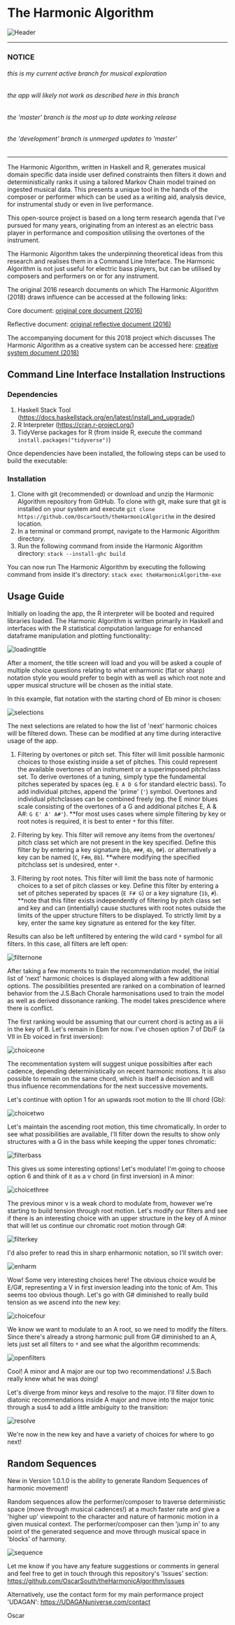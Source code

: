 # The Harmonic Algorithm

![Header](img/header.png)

___
### NOTICE
###### this is my current active branch for musical exploration
###### the app will likely not work as described here in this branch
###### the 'master' branch is the most up to date working release
###### the 'development' branch is unmerged updates to 'master'
___

The Harmonic Algorithm, written in Haskell and R, generates musical domain 
specific data inside user defined constraints then filters it down and 
deterministically ranks it using a tailored Markov Chain model trained on 
ingested musical data. This presents a unique tool in the hands of the 
composer or performer which can be used as a writing aid, analysis 
device, for instrumental study or even in live performance. 

This open-source project is based on a long term research agenda that I've
pursued for many years, originating from an interest as an electric bass player
in performance and composition utilising the overtones of the instrument.

The Harmonic Algorithm takes the underpinning theoretical ideas from this 
research and realises them in a Command Line Interface. The Harmonic Algorithm
is not just useful for electric bass players, but can be utilised by 
composers and performers on or for any instrument.

The original 2016 research documents on which The Harmonic Algorithm (2018) draws 
influence can be accessed at the following links:

Core document:
[original core document (2016)](documents/The_Harmonic_Algorithm_2016.pdf)

Reflective document:
[original reflective document (2016)](documents/Harmonic_Algorithm_Reflections_2016.pdf)

The accompanying document for this 2018 project which discusses The Harmonic Algorithm
as a creative system can be accessed here:
[creative system document (2018)](documents/Data_Science_In_The_Creative_Process_2018.pdf)

## Command Line Interface Installation Instructions
### Dependencies

1. Haskell Stack Tool (https://docs.haskellstack.org/en/latest/install_and_upgrade/)
2. R Interpreter (https://cran.r-project.org/)
3. TidyVerse packages for R (from inside R, execute the command 
`install.packages("tidyverse")`)

Once dependencies have been installed, the following steps can be used to
build the executable:

### Installation
1. Clone with git (recommended) or download and unzip the Harmonic Algorithm 
repository from GitHub. To clone with git, make sure that git is installed on 
your system and execute `git clone https://github.com/OscarSouth/theHarmonicAlgorithm` 
in the desired location.
2. In a terminal or command prompt, navigate to the Harmonic Algorithm directory.
3. Run the following command from inside the Harmonic Algorithm directory:
`stack --install-ghc build`

You can now run The Harmonic Algorithm by executing the following command from
inside it's directory:
`stack exec theHarmonicAlgorithm-exe`

## Usage Guide

Initially on loading the app, the R interpreter will be booted and required
libraries loaded. The Harmonic Algorithm is written primarily in Haskell and
interfaces with the R statistical computation language for enhanced dataframe 
manipulation and plotting functionality:

![loadingtitle](img/loadingtitle.gif)

After a moment, the title screen will load and you will be asked a couple of
multiple choice questions relating to what enharmonic (flat or sharp) notation
style you would prefer to begin with as well as which root note and upper 
musical structure will be chosen as the initial state.

In this example, flat notation with the starting chord of Eb minor is chosen:

![selections](img/selections.gif)

The next selections are related to how the list of 'next' harmonic choices
will be filtered down. These can be modified at any time during interactive
usage of the app.

1. Filtering by overtones or pitch set. This filter will limit possible harmonic
   choices to those existing inside a set of pitches. This could represent the
   available overtones of an instrument or a superimposed pitchclass set.
   To derive overtones of a tuning, simply type the fundamental pitches 
   seperated by spaces (eg. `E A D G` for standard electric bass). To add 
   individual pitches, append the 'prime' (`'`) symbol. Overtones and 
   individual pitchclasses can be combined freely (eg. the E minor blues scale 
   consisting of the overtones of a G and additional pitches E, A & A#: 
   `G E' A' A#'`).
  **for most uses cases where simple filtering by key or root notes is required,
    it is best to enter `*` for this filter.

2. Filtering by key. This filter will remove any items from the overtones/
   pitch class set which are not present in the key specified.
   Define this filter by by entering a key signature (`bb`, `###`, `4b`, `0#`).
   or alternatively a key can be named (`C`, `F#m`, `Bb`).
  **where modifying the specified pitchclass set is undesired, enter `*`. 

3. Filtering by root notes. This filter will limit the bass note of harmonic 
   choices to a set of pitch classes or key. Define this filter by entering a 
   set of pitches seperated by spaces (`E F# G`) or a key signature (`1b`, `#`).
  **note that this filter exists independently of filtering by pitch class set
    and key and can (intentially) cause stuctures with root notes outside the
    limits of the upper structure filters to be displayed. To strictly limit by
    a key, enter the same key signature as entered for the key filter.

Results can also be left unfiltered by entering the wild card `*` symbol for all
filters. In this case, all filters are left open:

![filternone](img/filternone.gif)

After taking a few moments to train the recommendation model, the initial list 
of 'next' harmonic choices is displayed along with a few additional options.
The possibilities presented are ranked on a combination of learned behavior 
from the J.S.Bach Chorale harmonisations used to train the model as well as
derived dissonance ranking. The model takes prescidence where there is conflict.

The first ranking would be assuming that our current chord is acting as a iii
in the key of B. Let's remain in Ebm for now. I've chosen option 7 of Db/F
(a VII in Eb voiced in first inversion):

![choiceone](img/choiceone.gif)

The recommentation system will suggest unique possibilties after each cadence,
depending deterministically on recent harmonic motions. It is also possible to 
remain on the same chord, which is itself a decision and will thus influence
recommendations for the next successive movements.

Let's continue with option 1 for an upwards root motion to the III chord (Gb):

![choicetwo](img/choicetwo.gif)

Let's maintain the ascending root motion, this time chromatically. In order to
see what possibilities are available, I'll filter down the results to show 
only structures with a G in the bass while keeping the upper tones chromatic:

![filterbass](img/filterbass.gif)

This gives us some interesting options! Let's modulate! I'm going to choose
option 6 and think of it as a v chord (in first inversion) in A minor:

![choicethree](img/choicethree.gif)

The previous minor v is a weak chord to modulate from, however we're
starting to build tension through root motion. Let's modify our filters
and see if there is an interesting choice with an upper structure in the key 
of A minor that will let us continue our chromatic root motion through G#:

![filterkey](img/filterkey.gif)

I'd also prefer to read this in sharp enharmonic notation, so I'll switch over:

![enharm](img/enharm.gif)

Wow! Some very interesting choices here! The obvious choice would be E/G#, 
representing a V in first inversion leading into the tonic of Am. This seems 
too obvious though. Let's go with G# diminished to really build tension as we
ascend into the new key:

![choicefour](img/choicefour.gif)

We know we want to modulate to an A root, so we need to modify the filters. 
Since there's already a strong harmonic pull from G# diminished to an A, 
lets just set all filters to `*` and see what the algorithm recommends:

![openfilters](img/openfilters.gif)

Cool! A minor and A major are our top two recommendations! J.S.Bach really
knew what he was doing! 

Let's diverge from minor keys and resolve to the major. I'll filter down to 
diatonic recommendations inside A major and move into the major tonic through a 
sus4 to add a little ambiguity to the transition:

![resolve](img/resolve.gif)

We're now in the new key and have a variety of choices for where to go next!

## Random Sequences

New in Version 1.0.1.0 is the ability to generate Random Sequences of harmonic
movement!

Random sequences allow the performer/composer to traverse deterministic space 
(move through musical cadences!) at a much faster rate and give a 'higher up' 
viewpoint to the character and nature of harmonic motion in a given musical 
context. The performer/composer can then 'jump in' to any point of the
generated sequence and move through musical space in 'blocks' of harmony.

![sequence](img/sequence.gif)

Let me know if you have any feature suggestions or comments in general and
feel free to get in touch through this repository's 'Issues' section:  https://github.com/OscarSouth/theHarmonicAlgorithm/issues

Alternatively, use the contact form for my main performance project 'UDAGAN':
https://UDAGANuniverse.com/contact

Oscar